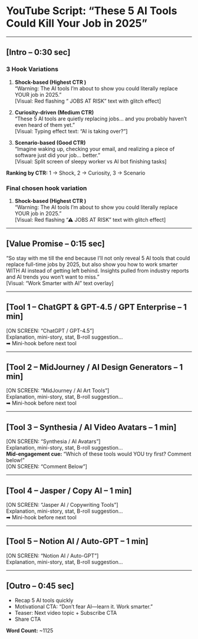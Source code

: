 # YouTube Script: “These 5 AI Tools Could Kill Your Job in 2025”

---

## [Intro – 0:30 sec]

### 3 Hook Variations
1. **Shock-based (Highest CTR )**  
“Warning: The AI tools I’m about to show you could literally replace YOUR job in 2025.”  
[Visual: Red flashing “ JOBS AT RISK” text with glitch effect]

2. **Curiosity-driven (Medium CTR)**  
“These 5 AI tools are quietly replacing jobs… and you probably haven’t even heard of them yet.”  
[Visual: Typing effect text: “AI is taking over?”]

3. **Scenario-based (Good CTR)**  
“Imagine waking up, checking your email, and realizing a piece of software just did your job… better.”  
[Visual: Split screen of sleepy worker vs AI bot finishing tasks]

**Ranking by CTR:** 1 → Shock, 2 → Curiosity, 3 → Scenario

### Final chosen hook variation
1. **Shock-based (Highest CTR )**  
“Warning: The AI tools I’m about to show you could literally replace YOUR job in 2025.”  
[Visual: Red flashing “⚠ JOBS AT RISK” text with glitch effect]
---

## [Value Promise – 0:15 sec]
“So stay with me till the end because I’ll not only reveal 5 AI tools that could replace full-time jobs by 2025, but also show you how to work smarter WITH AI instead of getting left behind. Insights pulled from industry reports and AI trends you won’t want to miss.”  
[Visual: “Work Smarter with AI” text overlay]

---

## [Tool 1 – ChatGPT & GPT-4.5 / GPT Enterprise – 1 min]
[ON SCREEN: “ChatGPT / GPT-4.5”]  
Explanation, mini-story, stat, B-roll suggestion…  
➡ Mini-hook before next tool

---

## [Tool 2 – MidJourney / AI Design Generators – 1 min]
[ON SCREEN: “MidJourney / AI Art Tools”]  
Explanation, mini-story, stat, B-roll suggestion…  
➡ Mini-hook before next tool

---

## [Tool 3 – Synthesia / AI Video Avatars – 1 min]
[ON SCREEN: “Synthesia / AI Avatars”]  
Explanation, mini-story, stat, B-roll suggestion…  
**Mid-engagement cue:** “Which of these tools would YOU try first? Comment below!”  
[ON SCREEN: “Comment Below”]

---

## [Tool 4 – Jasper / Copy AI – 1 min]
[ON SCREEN: “Jasper AI / Copywriting Tools”]  
Explanation, mini-story, stat, B-roll suggestion…  
➡ Mini-hook before next tool

---

## [Tool 5 – Notion AI / Auto-GPT – 1 min]
[ON SCREEN: “Notion AI / Auto-GPT”]  
Explanation, mini-story, stat, B-roll suggestion…

---

## [Outro – 0:45 sec]
- Recap 5 AI tools quickly  
- Motivational CTA: “Don’t fear AI—learn it. Work smarter.”  
- Teaser: Next video topic + Subscribe CTA  
- Share CTA

**Word Count:** ~1125 
